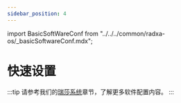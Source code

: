 ```yaml
---
sidebar_position: 4
---
```


import BasicSoftWareConf from "../../../common/radxa-os/\_basicSoftwareConf.mdx";

# 快速设置

<BasicSoftWareConf model="rock-5c" rsetup_path="../radxa-os/rsetup#system-update" />

:::tip
请参考我们的[瑞莎系统](../radxa-os/)章节，了解更多软件配置内容。
:::
